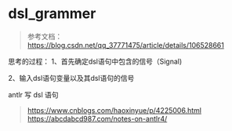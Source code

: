 # dsl_grammer


> 参考文档：https://blog.csdn.net/qq_37771475/article/details/106528661


思考的过程：
1、首先确定dsl语句中包含的信号（Signal)

2、输入dsl语句变量以及其dsl语句的信号


antlr 写 dsl 语句
> https://www.cnblogs.com/haoxinyue/p/4225006.html
> https://abcdabcd987.com/notes-on-antlr4/
